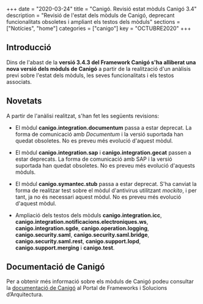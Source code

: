 +++
date        = "2020-03-24"
title       = "Canigó. Revisió estat mòduls Canigó 3.4"
description = "Revisió de l'estat dels mòduls de Canigó, deprecant funcionalitats obsoletes i ampliant els testos dels mòduls"
sections    = ["Notícies", "home"]
categories  = ["canigo"]
key         = "OCTUBRE2020"
+++

## Introducció

Dins de l'abast de la **versió 3.4.3 del Framework Canigó s'ha alliberat una nova versió dels mòduls de Canigó** a partir de la realització d'un anàlisis previ sobre l'estat
dels mòduls, les seves funcionalitats i els testos associats.

## Novetats
A partir de l'anàlisi realitzat, s'han fet les següents revisions:

- El mòdul **canigo.integration.documentum** passa a estar deprecat.
La forma de comunicació amb *Documentum* i la versió suportada han quedat obsoletes. No es preveu més evolució d'aquest mòdul.

- El mòdul **canigo.integration.sap** i **canigo.integration.gecat** passen a estar deprecats.
La forma de comunicació amb SAP i la versió suportada han quedat obsoletes. No es preveu més evolució d'aquests mòduls.

- El mòdul **canigo.symantec.stub** passa a estar deprecat.
S'ha canviat la forma de realitzar test sobre el mòdul d'antivirus utilitzant *mockito*, i per tant, ja no és necessari aquest mòdul. No es preveu més evolució d'aquest mòdul.

- Ampliació dels testos dels mòduls **canigo.integration.icc**, **canigo.integration.notificacions.electroniques.ws**, **canigo.integration.sgde**, **canigo.operation.logging**,
**canigo.security.saml**, **canigo.security.saml.bridge**, **canigo.security.saml.rest**, **canigo.support.lopd**, **canigo.support.merging** i **canigo.test**.


## Documentació de Canigó

Per a obtenir més informació sobre els mòduls de Canigó podeu consultar la [documentació de Canigó](/canigo-documentacio/) al Portal de Frameworks i Solucions d’Arquitectura.
